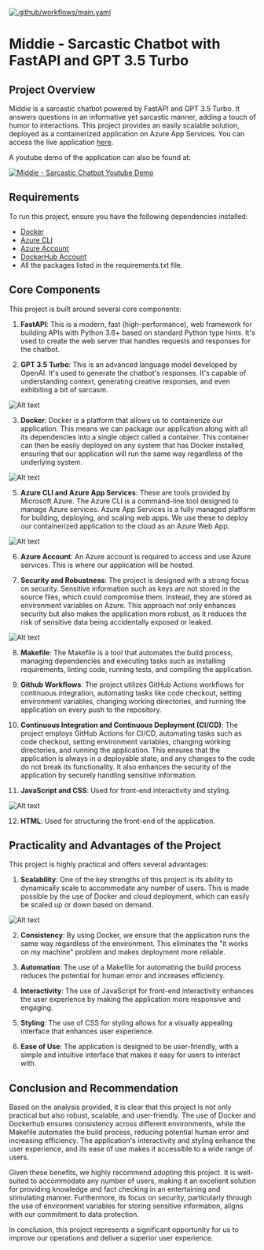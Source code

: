 [![.github/workflows/main.yaml](https://github.com/osama-shawir/OpenAIWebApp/actions/workflows/main.yaml/badge.svg)](https://github.com/osama-shawir/OpenAIWebApp/actions/workflows/main.yaml)

# Middie - Sarcastic Chatbot with FastAPI and GPT 3.5 Turbo

## Project Overview

Middie is a sarcastic chatbot powered by FastAPI and GPT 3.5 Turbo. It answers questions in an informative yet sarcastic manner, adding a touch of humor to interactions. This project provides an easily scalable solution, deployed as a containerized application on Azure App Services. You can access the live application [here](https://sarcasticbot.azurewebsites.net/). 

A youtube demo of the application can also be found at:

[![Middie - Sarcastic Chatbot Youtube Demo](http://img.youtube.com/vi/Zfz099_cZvo/0.jpg)](https://youtu.be/Zfz099_cZvo "Middie - Sarcastic Chatbot Youtube Demo")

## Requirements

To run this project, ensure you have the following dependencies installed:

- [Docker](https://www.docker.com/get-started)
- [Azure CLI](https://docs.microsoft.com/en-us/cli/azure/install-azure-cli)
- [Azure Account](https://azure.microsoft.com/en-us/free/)
- [DockerHub Account](https://hub.docker.com/signup)
- All the packages listed in the requirements.txt file.


## Core Components

This project is built around several core components:

1. **FastAPI**: This is a modern, fast (high-performance), web framework for building APIs with Python 3.6+ based on standard Python type hints. It's used to create the web server that handles requests and responses for the chatbot.

2. **GPT 3.5 Turbo**: This is an advanced language model developed by OpenAI. It's used to generate the chatbot's responses. It's capable of understanding context, generating creative responses, and even exhibiting a bit of sarcasm.

![Alt text](imgs/image.png)

3. **Docker**: Docker is a platform that allows us to containerize our application. This means we can package our application along with all its dependencies into a single object called a container. This container can then be easily deployed on any system that has Docker installed, ensuring that our application will run the same way regardless of the underlying system.

![Alt text](imgs/image-1.png)

5. **Azure CLI and Azure App Services**: These are tools provided by Microsoft Azure. The Azure CLI is a command-line tool designed to manage Azure services. Azure App Services is a fully managed platform for building, deploying, and scaling web apps. We use these to deploy our containerized application to the cloud as an Azure Web App.

![Alt text](imgs/image-2.png)

6. **Azure Account**: An Azure account is required to access and use Azure services. This is where our application will be hosted.

7. **Security and Robustness**: The project is designed with a strong focus on security. Sensitive information such as keys are not stored in the source files, which could compromise them. Instead, they are stored as environment variables on Azure. This approach not only enhances security but also makes the application more robust, as it reduces the risk of sensitive data being accidentally exposed or leaked.

![Alt text](imgs/image-4.png)

8.  **Makefile**: The Makefile is a tool that automates the build process, managing dependencies and executing tasks such as installing requirements, linting code, running tests, and compiling the application.

9.  **Github Workflows**: The project utilizes GitHub Actions workflows for continuous integration, automating tasks like code checkout, setting environment variables, changing working directories, and running the application on every push to the repository.

10. **Continuous Integration and Continuous Deployment (CI/CD)**: The project employs GitHub Actions for CI/CD, automating tasks such as code checkout, setting environment variables, changing working directories, and running the application. This ensures that the application is always in a deployable state, and any changes to the code do not break its functionality. It also enhances the security of the application by securely handling sensitive information.

11. **JavaScript and CSS**: Used for front-end interactivity and styling.

![Alt text](imgs/image-5.png)

12. **HTML**: Used for structuring the front-end of the application.


## Practicality and Advantages of the Project

This project is highly practical and offers several advantages:

1. **Scalability**: One of the key strengths of this project is its ability to dynamically scale to accommodate any number of users. This is made possible by the use of Docker and cloud deployment, which can easily be scaled up or down based on demand.

![Alt text](imgs/image-3.png)

2. **Consistency**: By using Docker, we ensure that the application runs the same way regardless of the environment. This eliminates the "it works on my machine" problem and makes deployment more reliable.

3. **Automation**: The use of a Makefile for automating the build process reduces the potential for human error and increases efficiency.

4. **Interactivity**: The use of JavaScript for front-end interactivity enhances the user experience by making the application more responsive and engaging.

5. **Styling**: The use of CSS for styling allows for a visually appealing interface that enhances user experience.

6. **Ease of Use**: The application is designed to be user-friendly, with a simple and intuitive interface that makes it easy for users to interact with.

## Conclusion and Recommendation

Based on the analysis provided, it is clear that this project is not only practical but also robust, scalable, and user-friendly. The use of Docker and Dockerhub ensures consistency across different environments, while the Makefile automates the build process, reducing potential human error and increasing efficiency. The application's interactivity and styling enhance the user experience, and its ease of use makes it accessible to a wide range of users.

Given these benefits, we highly recommend adopting this project. It is well-suited to accommodate any number of users, making it an excellent solution for providing knowledge and fact checking in an entertaining and stimulating manner. Furthermore, its focus on security, particularly through the use of environment variables for storing sensitive information, aligns with our commitment to data protection.

In conclusion, this project represents a significant opportunity for us to improve our operations and deliver a superior user experience.